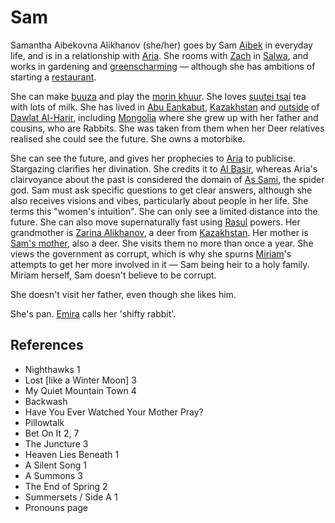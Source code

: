 # Sam
Samantha Aibekovna Alikhanov (she/her) goes by Sam [Aibek](Aibek) in everyday life, and is in a relationship with [Aria](Person/Aria.md). She rooms with [Zach](Person/Zach.md) in [Salwa](Location/Salwa.md), and works in gardening and [greenscharming](greenscharming.md) — although she has ambitions of starting a [restaurant](Location/Commercial/Buuza.md).

She can make [buuza](Culture/buuza%20dish.md) and play the [morin khuur](morin%20khuur). She loves [suutei tsai](suutei%20tsai) tea with lots of milk. She has lived in [Abu Eankabut](Location/Region/Abu%20Eankabut.md), [Kazakhstan](Location/Region/Kazakhstan.md) and [outside](Location/Outside%20of%20Dalwat%20Al-Harir.md) of [Dawlat Al-Harir](Location/Dawlat%20Al-Harir.md), including [Mongolia](Location/Mongolia.md) where she grew up with her father and cousins, who are Rabbits. She was taken from them when her Deer relatives realised she could see the future. She owns a motorbike.

She can see the future, and gives her prophecies to [Aria](Person/Aria.md) to publicise. Stargazing clarifies her divination. She credits it to [Al Basir](Culture/Deity/Al%20Basir.md), whereas Aria's clairvoyance about the past is considered the domain of [As Sami](Culture/Deity/As%20Sami.md), the spider god. Sam must ask specific questions to get clear answers, although she also receives visions and vibes, particularly about people in her life. She terms this "women's intuition". She can only see a limited distance into the future. She can also move supernaturally fast using [Rasul](Person/Group/Rasul.md) powers.
Her grandmother is [Zarina Alikhanov](Person/Zarina.md), a deer from [Kazakhstan](Location/Region/Kazakhstan.md). Her mother is [Sam's mother](Person/Sams%20mother.md), also a deer. She visits them no more than once a year. She views the government as corrupt, which is why she spurns [Miriam](Person/Miriam.md)'s attempts to get her more involved in it — Sam being heir to a holy family. Miriam herself, Sam doesn't believe to be corrupt.

She doesn't visit her father, even though she likes him.

She's pan. [Emira](Person/Emira.md) calls her 'shifty rabbit'.
## References
- Nighthawks 1
- Lost \[like a Winter Moon\] 3
- My Quiet Mountain Town 4
- Backwash
- Have You Ever Watched Your Mother Pray?
- Pillowtalk
- Bet On It 2, 7
- The Juncture 3
- Heaven Lies Beneath 1
- A Silent Song 1
- A Summons 3
- The End of Spring 2
- Summersets / Side A 1
- Pronouns page
